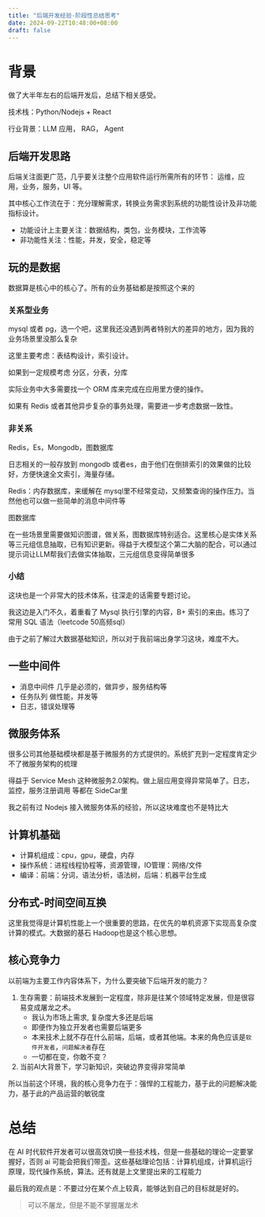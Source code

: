 ```yaml
---
title: "后端开发经验-阶段性总结思考"
date: 2024-09-22T10:48:00+08:00
draft: false
---
```


# 背景
做了大半年左右的后端开发后，总结下相关感受。

技术栈：Python/Nodejs + React

行业背景：LLM 应用， RAG， Agent

## 后端开发思路
后端关注面更广范，几乎要关注整个应用软件运行所需所有的环节： 运维，应用，业务，服务，UI 等。

其中核心工作流在于：充分理解需求，转换业务需求到系统的功能性设计及非功能指标设计。
* 功能设计上主要关注：数据结构，类包，业务模块，工作流等
* 非功能性关注：性能，并发，安全，稳定等

## 玩的是数据
数据算是核心中的核心了。所有的业务基础都是按照这个来的

### 关系型业务
mysql 或者 pg，选一个吧，这里我还没遇到两者特别大的差异的地方，因为我的业务场景里没那么复杂

这里主要考虑：表结构设计，索引设计。

如果到一定规模考虑 分区，分表，分库

实际业务中大多需要找一个 ORM 库来完成在应用里方便的操作。

如果有 Redis 或者其他异步复杂的事务处理，需要进一步考虑数据一致性。
### 非关系
Redis，Es，Mongodb，图数据库

日志相关的一般存放到 mongodb 或者es，由于他们在倒排索引的效果做的比较好，方便快速全文索引，海量存储。

Redis：内存数据库，来缓解在 mysql里不经常变动，又频繁查询的操作压力。当然他也可以做一些简单的消息中间件等

图数据库

在一些场景里需要做知识图谱，做关系，图数据库特别适合。这里核心是实体关系等三元组信息抽取，已有知识更新。得益于大模型这个第二大脑的配合，可以通过提示词让LLM帮我们去做实体抽取，三元组信息变得简单很多

### 小结
这块也是一个非常大的技术体系，往深走的话需要专题讨论。

我这边是入门不久，着重看了 Mysql 执行引擎的内容，B+ 索引的来由。练习了常用 SQL 语法（leetcode 50高频sql）

由于之前了解过大数据基础知识，所以对于我前端出身学习这块，难度不大。
## 一些中间件

* 消息中间件
几乎是必须的，做异步，服务结构等
* 任务队列
做性能，并发等
* 日志，错误处理等

## 微服务体系
很多公司其他基础模块都是基于微服务的方式提供的。系统扩充到一定程度肯定少不了微服务架构的梳理

得益于 Service Mesh 这种微服务2.0架构。做上层应用变得异常简单了。日志，监控，服务注册调用 等都在 SideCar里

我之前有过 Nodejs 接入微服务体系的经验，所以这块难度也不是特比大
## 计算机基础
* 计算机组成：cpu，gpu，硬盘，内存
* 操作系统：进程线程协程等，资源管理，IO管理：网络/文件
* 编译：前端：分词，语法分析，语法树，后端：机器平台生成

## 分布式-时间空间互换
这里我觉得是计算机性能上一个很重要的思路，在优先的单机资源下实现高复杂度计算的模式。大数据的基石 Hadoop也是这个核心思想。


## 核心竞争力
以前端为主要工作内容体系下，为什么要突破下后端开发的能力？

1. 生存需要：前端技术发展到一定程度，除非是往某个领域特定发展，但是很容易变成屠龙之术。
   * 我认为市场上需求, 复杂度大多还是后端
   * 即便作为独立开发者也需要后端更多
   * 本来技术上就不存在什么前端，后端，或者其他端。本来的角色应该是`软件开发者`，`问题解决者`存在
   * 一切都在变，你敢不变？
2. 当前AI大背景下，学习新知识，突破边界变得非常简单

所以当前这个环境，我的核心竞争力在于：强悍的工程能力，基于此的问题解决能力，基于此的产品运营的敏锐度
# 总结
在 AI 时代软件开发者可以很高效切换一些技术栈，但是一些基础的理论一定要掌握好，否则 ai 可能会把我们带歪。这些基础理论包括：计算机组成，计算机运行原理，现代操作系统，算法。还有就是上文里提出来的工程能力

最后我的观点是：不要过分在某个点上较真，能够达到自己的目标就是好的。


> 可以不屠龙，但是不能不掌握屠龙术